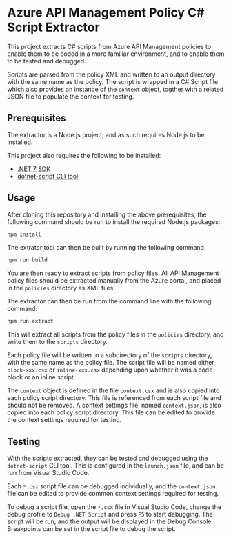 # Azure API Management Policy C# Script Extractor

This project extracts C# scripts from Azure API Management policies to enable them to be coded in a more familiar environment, and to enable them to be tested and debugged.

Scripts are parsed from the policy XML and written to an output directory with the same name as the policy. The script is wrapped in a C# Script file which also provides an instance of the `context` object, togther with a related JSON file to populate the context for testing.

## Prerequisites

The extractor is a Node.js project, and as such requires Node.js to be installed.

This project also requires the following to be installed:
- [.NET 7 SDK](https://dotnet.microsoft.com/en-us/download/visual-studio-sdks)
- [dotnet-script CLI tool](https://github.com/dotnet-script/dotnet-script)

## Usage

After cloning this repository and installing the above prerequisites, the following command should be run to install the required Node.js packages:

```bash
npm install
```

The extrator tool can then be built by running the following command:

```bash
npm run build
```

You are then ready to extract scripts from policy files. All API Management policy files should be extracted manually from the Azure portal, and placed in the `policies` directory as XML files.

The extractor can then be run from the command line with the following command:

```bash
npm run extract
```

This will extract all scripts from the policy files in the `policies` directory, and write them to the `scripts` directory.

Each policy file will be written to a subdirectory of the `scripts` directory, with the same name as the policy file. The script file will be named either `block-xxx.csx` or `inline-xxx.csx` depending upon whether it was a code block or an inline script.

The `context` object is defined in the file `context.csx` and is also copied into each policy script directory. This file is referenced from each script file and should not be removed. A context settings file, named `context.json`, is also copied into each policy script directory. This file can be edited to provide the context settings required for testing.

## Testing

With the scripts extracted, they can be tested and debugged using the `dotnet-script` CLI tool. This is configured in the `launch.json` file, and can be run from Visual Studio Code.

Each `*.csx` script file can be debugged individually, and the `context.json` file can be edited to provide common context settings required for testing.

To debug a script file, open the `*.csx` file in Visual Studio Code, change the debug profile to `Debug .NET Script` and press `F5` to start debugging. The script will be run, and the output will be displayed in the Debug Console. Breakpoints can be set in the script file to debug the script.